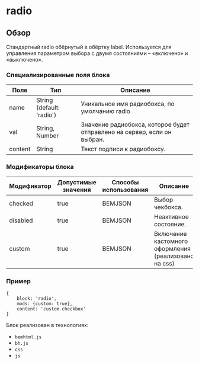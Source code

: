 # radio

## Обзор
Стандартный radio обёрнутый в обёртку label.
Используется для управления параметром выбора с двумя состояниями – «включено» и «выключено». 

### Специализированные поля блока

| Поле | Тип | Описание |
| ---- | --- | -------- |
| name | String (default: 'radio')| Уникальное имя радиобокса, по умолчанию radio|
| val | String, Number | Значение радиобокса, которое будет отправлено на сервер, если он выбран. |
| content | String | Текст подписи к радиобоксу. |


### Модификаторы блока

| Модификатор | Допустимые значения | Способы использования | Описание |
| ----------- | ------------------- | -------------------- | -------- |
| checked | true | BEMJSON | Выбор чекбокса. |
| disabled | true | BEMJSON | Неактивное состояние. |
| custom | true | BEMJSON | Включение кастомного оформления (реализовано на css) |

### Пример
```
{
    block: 'radio',
    mods: {custom: true},
    content: 'custom checkbox'
}
```

Блок реализован в технологиях:

* `bemhtml.js`
* `bh.js`
* `css`
* `js`

